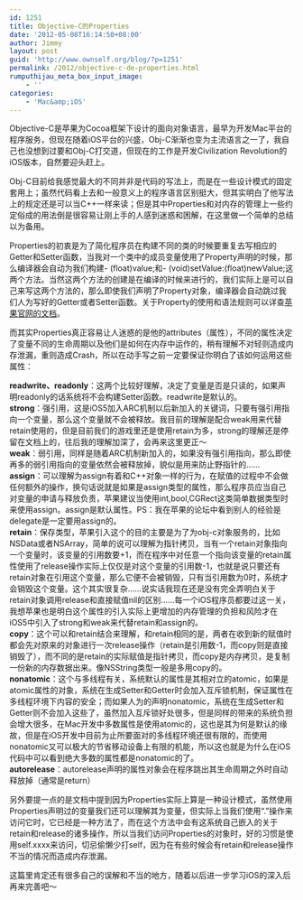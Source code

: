 ```yaml
---
id: 1251
title: Objective-C的Properties
date: '2012-05-08T16:14:50+08:00'
author: Jimmy
layout: post
guid: 'http://www.ownself.org/blog/?p=1251'
permalink: /2012/objective-c-de-properties.html
rumputhijau_meta_box_input_image:
    - ''
categories:
    - 'Mac&amp;iOS'
---
```


Objective-C是苹果为Cocoa框架下设计的面向对象语言，最早为开发Mac平台的程序服务，但现在随着iOS平台的兴盛，Obj-C渐渐也变为主流语言之一了，我自己也没想到过要和Obj-C打交道，但现在的工作是开发Civilization Revolution的iOS版本，自然要迎头赶上。

Obj-C目前给我感觉最大的不同并非是代码的写法上，而是在一些设计模式的固定套用上；虽然代码看上去和一般意义上的程序语言区别挺大，但其实明白了他写法上的规定还是可以当C++一样来读；但是其中Properties和对内存的管理上一些约定俗成的用法倒是很容易让刚上手的人感到迷惑和困解，在这里做一个简单的总结以为备用。

Properties的初衷是为了简化程序员在构建不同的类的时候要重复去写相应的Getter和Setter函数，当我对一个类中的成员变量使用了Property声明的时候，那么编译器会自动为我们构建- (float)value;和- (void)setValue:(float)newValue;这两个方法。当然这两个方法的创建是在编译的时候来进行的，我们实际上是可以自己来写这两个方法的，那么即使我们声明了Property对象，编译器会自动跳过我们人为写好的Getter或者Setter函数。关于Property的使用和语法规则可以详查[苹果官网的文档](https://developer.apple.com/library/ios/#documentation/Cocoa/Conceptual/ObjectiveC/Chapters/ocProperties.html)。

而其实Properties真正容易让人迷惑的是他的attributes（属性），不同的属性决定了变量不同的生命周期以及他们是如何在内存中运作的，稍有理解不对轻则造成内存泄漏，重则造成Crash，所以在动手写之前一定要保证你明白了该如何运用这些属性：

 **readwrite、readonly**：这两个比较好理解，决定了变量是否是只读的，如果声明readonly的话系统将不会构建Setter函数。readwrite是默认的。   
 **strong**：强引用，这是iOS5加入ARC机制以后新加入的关键词，只要有强引用指向一个变量，那么这个变量就不会被释放。我目前的理解是配合weak用来代替retain使用的，但是目前我们的游戏里还是使用retain为多，strong的理解还是停留在文档上的，往后我的理解加深了，会再来这里更正～   
 **weak**：弱引用，同样是随着ARC机制新加入的，如果没有强引用指向，那么即使再多的弱引用指向的变量依然会被释放掉，貌似是用来防止野指针的……   
 **assign**：可以理解为assign有着和C++对象一样的行为，在赋值的过程中不会做任何额外的操作，换句话说就是如果是assign类型的属性，那么程序员应当自己对变量的申请与释放负责，苹果建议当使用int,bool,CGRect这类简单数据类型时来使用assign。assign是默认属性。PS：我在苹果的论坛中看到别人的经验是delegate是一定要用assign的。   
 **retain**：保存类型，苹果引入这个的目的主要是为了为obj-c对象服务的，比如NSData或者NSArray，简单的说可以理解为指针拷贝，当有一个retain对象指向一个变量时，该变量的引用数要+1，而在程序中对任意一个指向该变量的retain属性使用了release操作实际上仅仅是对这个变量的引用数-1，也就是说只要还有retain对象在引用这个变量，那么它便不会被销毁，只有当引用数为0时，系统才会销毁这个变量。这个其实很复杂……说实话我现在还是没有完全弄明白关于retain对象调用release和直接赋值nil的区别……每一个iOS程序员都要过这一关，我想苹果也是明白这个属性的引入实际上更增加的内存管理的负担和风险才在iOS5中引入了strong和weak来代替retain和assign的。   
 **copy**：这个可以和retain结合来理解，和retain相同的是，两者在收到新的赋值时都会先对原来的对象进行一次release操作（retain是引用数-1，而copy则是直接销毁了），而不同的是retain的实际赋值是指针拷贝，而copy是内存拷贝，是复制一份新的内存数据出来。像NSString类型一般是多用copy的。   
 **nonatomic**：这个与多线程有关，系统默认的属性是其相对立的atomic，如果是atomic属性的对象，系统在生成Setter和Getter时会加入互斥锁机制，保证属性在多线程环境下内容的安全；而如果人为的声明nonatomic，系统在生成Setter和Getter则不会加入这些了，虽然加入互斥锁好处很多，但是同样的带来的系统负担会增大很多，在Mac开发中多数属性是使用atomic的，这也是其为何是默认的缘故，但是在iOS开发中目前为止所要面对的多线程环境还很有限的，而使用nonatomic又可以极大的节省移动设备上有限的机能，所以这也就是为什么在iOS代码中可以看到绝大多数的属性都是nonatomic的了。   
 **autorelease**：autorelease声明的属性对象会在程序跳出其生命周期之外时自动释放掉（通常是return）

另外要提一点的是文档中提到因为Properties实际上算是一种设计模式，虽然使用Properties声明过的变量我们还可以理解其为变量，但实际上当我们使用“.”操作来访问它时，它已经是一种方法了，而在这个方法中会有这系统自己嵌入的关于retain和release的诸多操作，所以当我们访问Properties的对象时，好的习惯是使用self.xxxx来访问，切忌偷懒少打self，因为在有些时候会有retain和release操作不当的情况而造成内存泄漏。

这篇里肯定还有很多自己的误解和不当的地方，随着以后进一步学习iOS的深入后再来完善吧～
